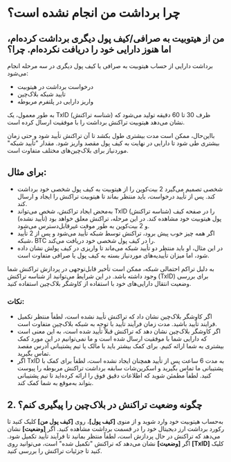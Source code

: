 #  چرا برداشت من انجام نشده است؟

## من از هیتوبیت به صرافی/کیف پول دیگری برداشت کرده‌ام، اما هنوز دارایی خود را دریافت نکرده‌ام. چرا؟

برداشت دارایی از حساب هیتوبیت به صرافی یا کیف پول دیگری در سه مرحله انجام می‌شود:

-	درخواست برداشت در هیتوبیت
-	تایید شبکه بلاک‌چین
-	واریز دارایی در پلتفرم مربوطه

به طور معمول، یک TxID (شناسه تراکنش) ظرف 30 تا 60 دقیقه تولید می‌شود که نشان می‌دهد هیتوبیت تراکنش برداشت را با موفقیت ارسال کرده است.

بااین‌حال، ممکن است مدت بیشتری طول بکشد تا آن تراکنش تأیید شود و حتی زمان بیشتری طی شود تا دارایی در نهایت به کیف پول مقصد واریز شود. مقدار "تأیید شبکه" موردنیاز برای بلاک‌چین‌های مختلف متفاوت است.

## برای مثال: 

-	شخصی تصمیم می‌گیرد 2 بیت‌کوین را از هیتوبیت به کیف پول شخصی خود برداشت کند. پس از تأیید درخواست، باید منتظر بماند تا هیتوبیت تراکنش را ایجاد و ارسال کند.
-	به‌محض ایجاد تراکنش، شخص می‌تواند TxID (شناسه تراکنش) را در صفحه کیف پول هیتوبیت خود مشاهده کند. در این مرحله، تراکنش معلق خواهد بود (تأیید نشده) و 2 بیت‌کوین به طور موقت غیرقابل‌دسترس می‌شود.
-	اگر همه چیز خوب پیش برود، تراکنش توسط شبکه تأیید می‌شود و پس از 2 تأیید شبکه، BTC را در کیف پول شخصی خود دریافت می‌کند.
-	در این مثال، او باید منتظر دو تأیید شبکه می‌ماند تا واریزی در کیف پولش نشان داده شود، اما میزان تأییدیه‌های موردنیاز بسته به کیف پول یا صرافی متفاوت است.

به دلیل تراکم احتمالی شبکه، ممکن است تأخیر قابل‌توجهی در پردازش تراکنش شما وجود داشته باشد. در این شرایط می‌توانید از شناسه تراکنش (TxID) برای بررسی وضعیت انتقال دارایی‌های خود با استفاده از کاوشگر بلاک‌چین استفاده کنید.

### نکات:

-	اگر کاوشگر بلاک‌چین نشان داد که تراکنش تأیید نشده است، لطفاً منتظر تکمیل فرایند تأیید باشید. مدت زمان فرآیند تأیید با توجه به شبکه بلاک‌چین متفاوت است.
-	اگر کاوشگر بلاک‌چین نشان دهد که تراکنش قبلاً تأیید شده است، به این معنی است که دارایی شما با موفقیت ارسال شده است و ما نمی‌توانیم در این مورد کمک بیشتری به شما ارائه کنیم. برای کمک بیشتر باید با مالک یا تیم پشتیبانی آدرس مقصد تماس بگیرید.
-	اگر TxID به مدت 6 ساعت پس از تأیید همچنان ایجاد نشده است، لطفاً برای کمک با پشتیبانی ما تماس بگیرید و اسکرین‌شات سابقه برداشت تراکنش مربوطه را پیوست کنید. لطفاً مطمئن شوید که اطلاعات دقیق فوق را ارائه کرده‌اید تا تیم پشتیبانی بتواند به‌موقع به شما کمک کند.

## 2. چگونه وضعیت تراکنش در بلاک‌چین را پیگیری کنم؟

به‌حساب هیتوبیت خود وارد شوید و از منوی **[کیف پول]**، روی **[کیف پول من]** کلیک کنید تا رکورد برداشت ارز دیجیتال خود را در قسمت برداشت مشاهده کنید.
اگر **[وضعیت]** نشان می‌دهد که تراکنش در حال پردازش است، لطفاً منتظر بمانید تا فرآیند تأیید تکمیل شود.
اگر **[وضعیت]** نشان می‌دهد که تراکنش "تکمیل شده" است، می‌توانید روی **[TxID]** کلیک کنید تا جزئیات تراکنش را بررسی کنید.














